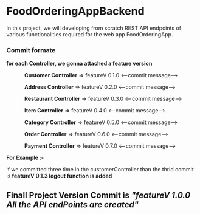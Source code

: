 # FoodOrderingAppBackend
In this project, we will developing from scratch REST API endpoints of various functionalities required for the web app FoodOrderingApp.

<h3> Commit formate </h3>
<b> for each Controller, we gonna attached a feature version</b>
<ul>
 <ol><b>Customer Controller</b> => featureV 0.1.0 <--commit message--></ol>
  <ol><b>Address Controller</b> => featureV 0.2.0 <--commit message--></ol>
   <ol><b>Restaurant Controller</b> => featureV 0.3.0 <--commit message--></ol>
    <ol><b>Item Controller</b> => featureV 0.4.0 <--commit message--></ol>
     <ol><b>Category Controller</b> => featureV 0.5.0 <--commit message--></ol>
      <ol><b>Order Controller</b> => featureV 0.6.0 <--commit message--></ol>
      <ol><b>Payment Controller</b> => featureV 0.7.0 <--commit message--></ol>
 </ul>
 
 <b> For Example :- </b><p> if we committed three time in the customerController than the thrid commit is  <b>featureV 0.1.3 logout function is added</b><p>

<h2>Finall Project Version Commit is <I>"featureV 1.0.0 All the API endPoints are created"</I><h2>
